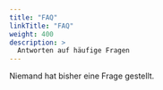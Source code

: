 ```yaml
---
title: "FAQ"
linkTitle: "FAQ"
weight: 400
description: >
  Antworten auf häufige Fragen
---
```


Niemand hat bisher eine Frage gestellt.

